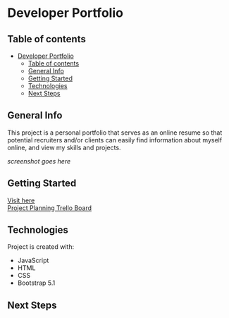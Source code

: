 # Developer Portfolio

## Table of contents
- [Developer Portfolio](#developer-portfolio)
  - [Table of contents](#table-of-contents)
  - [General Info](#general-info)
  - [Getting Started](#getting-started)
  - [Technologies](#technologies)
  - [Next Steps](#next-steps)

## General Info
This project is a personal portfolio that serves as an online resume so that potential recruiters and/or clients can easily find information about myself online, and view my skills and projects.

*screenshot goes here*

## Getting Started
[Visit here](https://zach-eggert-portfolio.netlify.app)  
[Project Planning Trello Board](https://trello.com/b/aWx6TULX/personal-portfolio)

## Technologies
Project is created with:
* JavaScript
* HTML
* CSS
* Bootstrap 5.1

## Next Steps